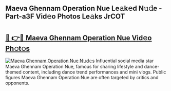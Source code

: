 ## Maeva Ghennam Operation Nue Le𝚊k𝚎d N𝚞𝚍e - Part-a3F Vid𝚎o Photos Le𝚊ks JrCOT

# <h2><a href="http://fb05a1.evod.top/?m=Maeva+Ghennam+Operation+Nue">🔗 👉🔴 Maeva Ghennam Operation Nue Vid𝚎o Ph𝚘t𝚘s</a></h2>

[![Maeva Ghennam Operation Nue N𝚞d𝚎s](https://i.imgur.com/8V9OHl7.gif)](http://fb05a1.evod.top/?m=Maeva+Ghennam+Operation+Nue)
Influential social media star Maeva Ghennam Operation Nue, famous for sharing lifestyle and dance-themed content, including dance trend performances and mini vlogs. Public figures Maeva Ghennam Operation Nue are often targeted by critics and opponents. 
